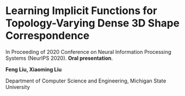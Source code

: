 
# Learning Implicit Functions for Topology-Varying Dense 3D Shape Correspondence
In Proceeding of 2020 Conference on Neural Information Processing Systems (NeurIPS 2020). **Oral presentation**.

**Feng Liu,   Xiaoming Liu**

Department of Computer Science and Engineering, Michigan State University
